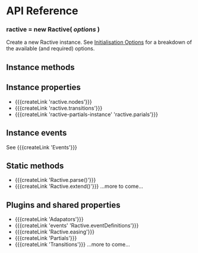 # API Reference


### ractive = new Ractive( *options* )

Create a new Ractive instance. See <a href="{{relative absolute 'latest/initialisation-options'}}">Initialisation Options</a> for a breakdown of the available (and required) options.

## Instance methods

## Instance properties

* {{{createLink 'ractive.nodes'}}}
* {{{createLink 'ractive.transitions'}}}
* {{{createLink 'ractive-partials-instance' 'ractive.parials'}}}


## Instance events

See {{{createLink 'Events'}}}

## Static methods

* {{{createLink 'Ractive.parse()'}}}
* {{{createLink 'Ractive.extend()'}}}
...more to come...

## Plugins and shared properties

* {{{createLink 'Adapators'}}}
* {{{createLink 'events' 'Ractive.eventDefinitions'}}}
* {{{createLink 'Ractive.easing'}}}
* {{{createLink 'Partials'}}}
* {{{createLink 'Transitions'}}}
...more to come...
